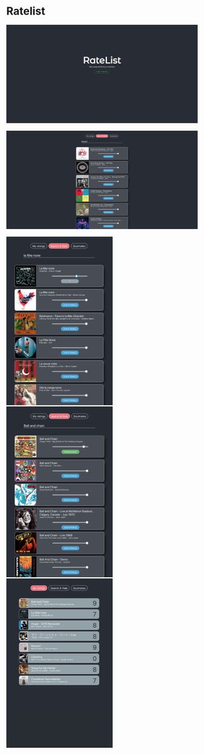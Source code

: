 # Ratelist

<div>
  <img src="client/src/assets/login.png" alt="login">
  <br></br>
  <img src="client/src/assets/search.png" alt="search">
  <br></br>
  <img src="client/src/assets/rating_selection.png" width=280 alt="rating selection">
  <img src="client/src/assets/rated_song.png" width=280 alt="rated song">
  <img src="client/src/assets/rated_songs_list.png" width=280 alt="rated songs list">
</div>


